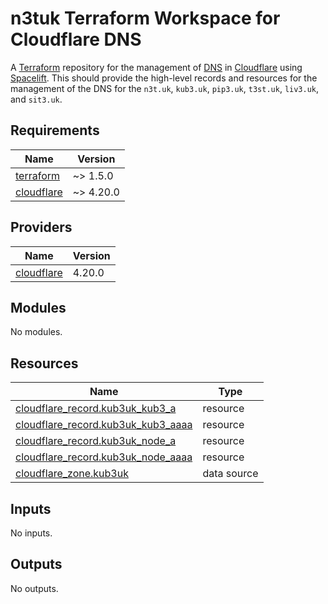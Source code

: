 # n3tuk Terraform Workspace for Cloudflare DNS

A [Terraform][terraform] repository for the management of [DNS][cloudflare-dns]
in [Cloudflare][cloudflare] using [Spacelift][spacelift]. This should provide
the high-level records and resources for the management of the DNS for the
`n3t.uk`, `kub3.uk`, `pip3.uk`, `t3st.uk`, `liv3.uk`, and `sit3.uk`.

[terraform]: https://terraform.io/
[cloudflare-dns]: https://www.cloudflare.com/en-gb/application-services/products/dns/
[cloudflare]: https://www.cloudflare.com/
[spacelift]: https://spacelift.io/

<!-- BEGIN_TF_DOCS -->
## Requirements

| Name | Version |
|------|---------|
| <a name="requirement_terraform"></a> [terraform](#requirement\_terraform) | ~> 1.5.0 |
| <a name="requirement_cloudflare"></a> [cloudflare](#requirement\_cloudflare) | ~> 4.20.0 |

## Providers

| Name | Version |
|------|---------|
| <a name="provider_cloudflare"></a> [cloudflare](#provider\_cloudflare) | 4.20.0 |

## Modules

No modules.

## Resources

| Name | Type |
|------|------|
| [cloudflare_record.kub3uk_kub3_a](https://registry.terraform.io/providers/cloudflare/cloudflare/latest/docs/resources/record) | resource |
| [cloudflare_record.kub3uk_kub3_aaaa](https://registry.terraform.io/providers/cloudflare/cloudflare/latest/docs/resources/record) | resource |
| [cloudflare_record.kub3uk_node_a](https://registry.terraform.io/providers/cloudflare/cloudflare/latest/docs/resources/record) | resource |
| [cloudflare_record.kub3uk_node_aaaa](https://registry.terraform.io/providers/cloudflare/cloudflare/latest/docs/resources/record) | resource |
| [cloudflare_zone.kub3uk](https://registry.terraform.io/providers/cloudflare/cloudflare/latest/docs/data-sources/zone) | data source |

## Inputs

No inputs.

## Outputs

No outputs.
<!-- END_TF_DOCS -->
